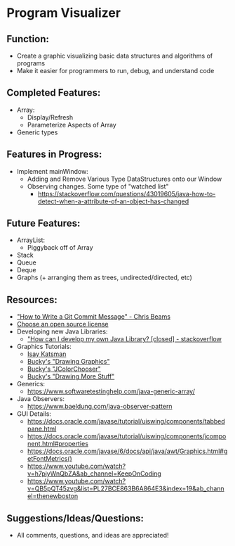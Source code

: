 # Program Visualizer

## Function:
- Create a graphic visualizing basic data structures and algorithms of programs
- Make it easier for programmers to run, debug, and understand code

## Completed Features:
- Array:
    - Display/Refresh
    - Parameterize Aspects of Array
- Generic types

## Features in Progress:
- Implement mainWindow:
  - Adding and Remove Various Type DataStructures onto our Window
  - Observing changes. Some type of "watched list"
    - https://stackoverflow.com/questions/43019605/java-how-to-detect-when-a-attribute-of-an-object-has-changed

## Future Features:
- ArrayList:
  - Piggyback off of Array
- Stack
- Queue
- Deque
- Graphs (+ arranging them as trees, undirected/directed, etc)

## Resources:
- ["How to Write a Git Commit Message" - Chris Beams](https://chris.beams.io/posts/git-commit/#imperative)
- [Choose an open source license](https://choosealicense.com/)
- Developing new Java Libraries:
  - ["How can I develop my own Java Library? [closed] - stackoverflow](https://stackoverflow.com/questions/6496597/how-can-i-develop-my-own-java-library)
- Graphics Tutorials:
  - [Isay Katsman](https://www.youtube.com/results?search_query=isay+katsman+java+graphics&ab_channel=thenewboston)
  - [Bucky's "Drawing Graphics"](https://www.youtube.com/watch?v=2l5-5PMUc5Y&ab_channel=thenewboston)
  - [Bucky's "JColorChooser"](https://www.youtube.com/watch?v=052U-bWEXrk&ab_channel=thenewboston)
  - [Bucky's "Drawing More Stuff"](https://www.youtube.com/watch?v=OWOeE90ET6w&list=PLFE2CE09D83EE3E28&index=86&ab_channel=thenewboston)
- Generics:
  - https://www.softwaretestinghelp.com/java-generic-array/
- Java Observers:
  - https://www.baeldung.com/java-observer-pattern
- GUI Details:
  - https://docs.oracle.com/javase/tutorial/uiswing/components/tabbedpane.html
  - https://docs.oracle.com/javase/tutorial/uiswing/components/jcomponent.html#properties
  - https://docs.oracle.com/javase/6/docs/api/java/awt/Graphics.html#getFontMetrics()
  - https://www.youtube.com/watch?v=h7piyWnQbZA&ab_channel=KeepOnCoding
  - https://www.youtube.com/watch?v=QB5pQT45zvg&list=PL27BCE863B6A864E3&index=19&ab_channel=thenewboston

## Suggestions/Ideas/Questions:
- All comments, questions, and ideas are appreciated!
